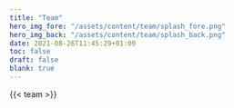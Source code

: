 ```yaml
---
title: "Team"
hero_img_fore: "/assets/content/team/splash_fore.png"
hero_img_back: "/assets/content/team/splash_back.png"
date: 2021-08-26T11:45:29+01:00
toc: false
draft: false
blank: true
---
```


{{< team >}}
